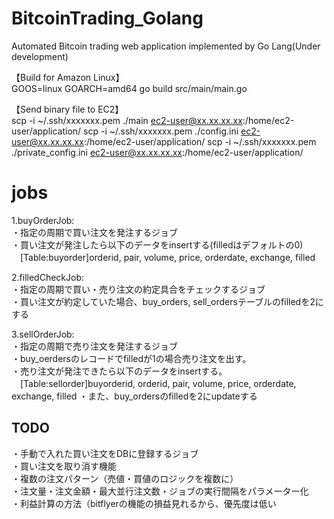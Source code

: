 # BitcoinTrading_Golang
Automated Bitcoin trading web application implemented by Go Lang(Under development)

【Build for Amazon Linux】  
GOOS=linux GOARCH=amd64 go build src/main/main.go

【Send binary file to EC2】  
scp -i ~/.ssh/xxxxxxx.pem ./main ec2-user@xx.xx.xx.xx:/home/ec2-user/application/
scp -i ~/.ssh/xxxxxxx.pem ./config.ini ec2-user@xx.xx.xx.xx:/home/ec2-user/application/
scp -i ~/.ssh/xxxxxxx.pem ./private_config.ini ec2-user@xx.xx.xx.xx:/home/ec2-user/application/


# jobs   
1.buyOrderJob:  
・指定の周期で買い注文を発注するジョブ  
・買い注文が発注したら以下のデータをinsertする(filledはデフォルトの0)  
　[Table:buyorder]orderid, pair, volume, price, orderdate, exchange, filled  

2.filledCheckJob:  
・指定の周期で買い・売り注文の約定具合をチェックするジョブ  
・買い注文が約定していた場合、buy_orders, sell_ordersテーブルのfilledを2にする  

3.sellOrderJob:  
・指定の周期で売り注文を発注するジョブ  
・buy_oerdersのレコードでfilledが1の場合売り注文を出す。  
・売り注文が発注できたら以下のデータをinsertする。  
　[Table:sellorder]buyorderid, orderid, pair, volume, price, orderdate, exchange, filled 
・また、buy_ordersのfilledを2にupdateする 


## TODO 
・手動で入れた買い注文をDBに登録するジョブ  
・買い注文を取り消す機能  
・複数の注文パターン（売値・買値のロジックを複数に）  
・注文量・注文金額・最大並行注文数・ジョブの実行間隔をパラメーター化  
・利益計算の方法（bitflyerの機能の損益見れるから、優先度は低い   
